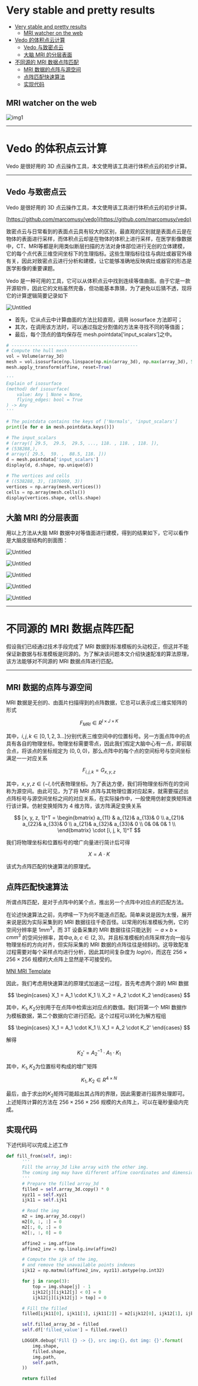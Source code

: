 # Very stable and pretty results

- [Very stable and pretty results](#very-stable-and-pretty-results)
  - [MRI watcher on the web](#mri-watcher-on-the-web)
- [Vedo 的体积点云计算](#vedo-的体积点云计算)
  - [Vedo 与致密点云](#vedo-与致密点云)
  - [大脑 MRI 的分层表面](#大脑-mri-的分层表面)
- [不同源的 MRI 数据点阵匹配](#不同源的-mri-数据点阵匹配)
  - [MRI 数据的点阵与源空间](#mri-数据的点阵与源空间)
  - [点阵匹配快速算法](#点阵匹配快速算法)
  - [实现代码](#实现代码)


## MRI watcher on the web

![img1](doc/Snipaste_2023-04-06_17-12-48.png)


---
# Vedo 的体积点云计算

Vedo 是很好用的 3D 点云操作工具，本文使用该工具进行体积点云的初步计算。

---

## Vedo 与致密点云

Vedo 是很好用的 3D 点云操作工具，本文使用该工具进行体积点云的初步计算。

[https://github.com/marcomusy/vedo](https://github.com/marcomusy/vedo)

致密点云与日常看到的表面点云具有较大的区别，最直观的区别就是表面点云是在物体的表面进行采样，而体积点云却是在物体的体积上进行采样，在医学影像数据中，CT、MRI等都是利用类似断层扫描的方法对身体部位进行无创的立体建模，它的每个点代表三维空间坐标下的生理指标。这些生理指标往往与病灶或器官外缘有关，因此对致密点云进行分析和建模，让它能够准确地反映病灶或器官的形态是医学影像的重要课题。

Vedo 是一种可用的工具，它可以从体积点云中找到连续等值曲面。由于它是一款开源软件，因此它的文档虽然完备，但功能基本靠猜，为了避免以后猜不透，现将它的计算逻辑简要记录如下

![Untitled](Vedo%20%E7%9A%84%E4%BD%93%E7%A7%AF%E7%82%B9%E4%BA%91%E8%AE%A1%E7%AE%97%2065725ef60ffc4fc0930578253aa5ded6/Untitled.png)

- 首先，它从点云中计算曲面的方法比较直观，调用 isosurface 方法即可；
- 其次，在调用该方法时，可以通过指定分割值的方法来寻找不同的等值面；
- 最后，每个顶点的值均保存在 mesh.pointdata[’input_scalars’]之中。

```python
# ------------------------------------------------
# Compute the hull mesh
vol = Volume(array_3d)
mesh = vol.isosurface(np.linspace(np.min(array_3d), np.max(array_3d), 5))
mesh.apply_transform(affine, reset=True)

'''
Explain of isosurface
(method) def isosurface(
    value: Any | None = None,
    flying_edges: bool = True
) -> Any
'''

# The pointdata contains the keys of ['Normals', 'input_scalars']
print([e for e in mesh.pointdata.keys()])

# The input_scalars
# (array([ 29.5,  29.5,  29.5, ..., 118. , 118. , 118. ]),
# (538288,),
# array([ 29.5,  59. ,  88.5, 118. ]))
d = mesh.pointdata['input_scalars']
display(d, d.shape, np.unique(d))

# The vertices and cells
# ((538288, 3), (1076000, 3))
vertices = np.array(mesh.vertices())
cells = np.array(mesh.cells())
display(vertices.shape, cells.shape)
```

## 大脑 MRI 的分层表面

用以上方法从大脑 MRI 数据中对等值面进行建模，得到的结果如下，它可以看作是大脑皮层结构的剖面图：

![Untitled](Vedo%20%E7%9A%84%E4%BD%93%E7%A7%AF%E7%82%B9%E4%BA%91%E8%AE%A1%E7%AE%97%2065725ef60ffc4fc0930578253aa5ded6/Untitled%201.png)

![Untitled](Vedo%20%E7%9A%84%E4%BD%93%E7%A7%AF%E7%82%B9%E4%BA%91%E8%AE%A1%E7%AE%97%2065725ef60ffc4fc0930578253aa5ded6/Untitled%202.png)

![Untitled](Vedo%20%E7%9A%84%E4%BD%93%E7%A7%AF%E7%82%B9%E4%BA%91%E8%AE%A1%E7%AE%97%2065725ef60ffc4fc0930578253aa5ded6/Untitled%203.png)

![Untitled](Vedo%20%E7%9A%84%E4%BD%93%E7%A7%AF%E7%82%B9%E4%BA%91%E8%AE%A1%E7%AE%97%2065725ef60ffc4fc0930578253aa5ded6/Untitled%204.png)

![Untitled](Vedo%20%E7%9A%84%E4%BD%93%E7%A7%AF%E7%82%B9%E4%BA%91%E8%AE%A1%E7%AE%97%2065725ef60ffc4fc0930578253aa5ded6/Untitled%205.png)


---
# 不同源的 MRI 数据点阵匹配

假设我们已经通过技术手段完成了 MRI 数据到标准模板的头动校正，但这并不能保证新数据与标准模板是同源的。为了解决该问题本文介绍快速配准的算法原理，该方法能够对不同源的 MRI 数据点阵进行匹配。

---

## MRI 数据的点阵与源空间

MRI 数据是无创的、由面片扫描得到的点阵数据，它总可以表示成三维实矩阵的形式

$$
F_{MRI} \in R^{I \times J \times K}
$$

其中，$i, j, k \in [0, 1, 2, 3 \dots ]$分别代表三维空间中的位置标号。另一方面点阵中的点具有各自的物理坐标。物理坐标需要零点，因此我们假定大脑中心有一点，即前联合点，将该点的坐标规定为 $(0, 0, 0)$，那么点阵中的每个点的空间标号与空间坐标满足一一对应关系

$$
F_{i, j, k} = G_{x, y, z}
$$

其中，$x, y, z \in (-l, l)$代表物理坐标。为了表达方便，我们将物理坐标所在的空间称为源空间。由此可见，为了将 MRI 点阵与其物理位置对应起来，就需要描述出点阵标号与源空间坐标之间的对应关系，在实际操作中，一般使用仿射变换矩阵进行该计算。仿射变换矩阵为 4 维方阵，该方阵满足变换关系

$$
[x, y, z, 1]^T =
\begin{bmatrix}
a_{11} & a_{12}& a_{13}& 0 \\
a_{21}& a_{22}& a_{33}& 0 \\
a_{21}& a_{32}& a_{33}& 0 \\
0& 0& 0& 1 \\
\end{bmatrix} \cdot
[i, j, k, 1]^T
$$

我们将物理坐标和位置标号的增广向量进行简计后可得

$$
X = A \cdot K
$$

该式为点阵匹配的快速算法的原理式。

## 点阵匹配快速算法

所谓点阵匹配，是对于点阵中的某个点，推出另一个点阵中对应点的匹配方法。

在论述快速算法之前，先啰嗦一下为何不能逐点匹配。简单来说是因为太慢，展开来说是因为实际采集到的 MRI 数据往往千奇百怪。以常用的标准模板为例，它的空间分辨率是 $1mm^3$，而 3T 设备采集的 MRI 数据往往只能达到 $\sim a \times b \times c mm^3$ 的空间分辨率，其中$a, b, c\in (2, 3)$。并且标准模板的点阵采样方向一般与物理坐标的方向对齐，但实际采集的 MRI 数据的点阵往往是倾斜的。这导致配准过程需要对每个采样点均进行分析，因此其时间复杂度为 $log(n)$，而这在 $256 \times 256 \times 256$ 规模的大点阵上显然是不可接受的。

[MNI MRI Template](https://neuroconductor.org/help/MNITemplate/)

因此，我们考虑用快速算法的原理式加速这一过程，首先考虑两个源的 MRI 数据

$$
\begin{cases}
X_1 = A_1 \cdot K_1 \\
X_2 = A_2 \cdot K_2
\end{cases}
$$

其中，$K_1, K_2$分别用于在点阵中检索出对应点的数值。我们将第一个 MRI 数据作为模板数据，第二个数据向它进行匹配。这个过程可以转化为解方程组

$$
\begin{cases}
X_1 = A_1 \cdot K_1 \\
X_1 = A_2 \cdot K_2'
\end{cases}
$$

解得

$$
K_2'=A_2^{-1} \cdot A_1 \cdot K_1
$$

其中，$K_1, K_2$为位置标号构成的增广矩阵

$$
K_1, K_2\in R^{4 \times N}
$$

最后，由于求出的$K_2$矩阵可能超出其占阵的界限，因此需要进行超界处理即可。上述矩阵计算的方法在 $256 \times 256 \times 256$ 规模的大点阵上，可以在毫秒量级内完成。

## 实现代码

下述代码可以完成上述工作

```python
def fill_from(self, img):
      '''
      Fill the array_3d like array with the other img.
      The coming img may have different affine coordinates and dimensions.
      '''
      # Prepare the filled array_3d
      filled = self.array_3d.copy() * 0
      xyz11 = self.xyz1
      ijk11 = self.ijk1

      # Read the img
      m2 = img.array_3d.copy()
      m2[0, :, :] = 0
      m2[:, 0, :] = 0
      m2[:, :, 0] = 0

      affine2 = img.affine
      affine2_inv = np.linalg.inv(affine2)

      # Compute the ijk of the img,
      # and remove the unavailable points indexes
      ijk12 = np.matmul(affine2_inv, xyz11).astype(np.int32)

      for j in range(3):
          top = img.shape[j] - 1
          ijk12[j][ijk12[j] < 0] = 0
          ijk12[j][ijk12[j] > top] = 0

      # Fill the filled
      filled[ijk11[0], ijk11[1], ijk11[2]] = m2[ijk12[0], ijk12[1], ijk12[2]]

      self.filled_array_3d = filled
      self.df['filled_value'] = filled.ravel()

      LOGGER.debug('Fill {} -> {}, src img:{}, dst img: {}'.format(
          img.shape,
          filled.shape,
          img.path,
          self.path,
      ))

      return filled
```